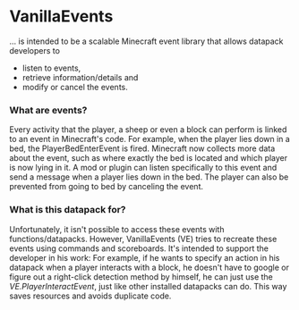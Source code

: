 # VanillaEvents
... is intended to be a scalable Minecraft event library that allows datapack developers to
- listen to events,
- retrieve information/details and
- modify or cancel the events.


### What are events?

Every activity that the player, a sheep or even a block can perform is linked to an event in Minecraft's code. For example, when the player lies down in a bed, the PlayerBedEnterEvent is fired. Minecraft now collects more data about the event, such as where exactly the bed is located and which player is now lying in it. A mod or plugin can listen specifically to this event and send a message when a player lies down in the bed. The player can also be prevented from going to bed by canceling the event.

### What is this datapack for?

Unfortunately, it isn't possible to access these events with functions/datapacks. However, VanillaEvents (VE) tries to recreate these events using commands and scoreboards. It's intended to support the developer in his work: For example, if he wants to specify an action in his datapack when a player interacts with a block, he doesn't have to google or figure out a right-click detection method by himself, he can just use the _VE.PlayerInteractEvent_, just like other installed datapacks can do. This way saves resources and avoids duplicate code.


